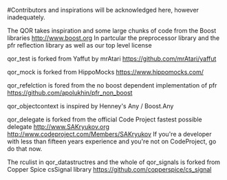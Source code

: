 #Contributors and inspirations will be acknowledged here, however inadequately.

The QOR takes inspiration and some large chunks of code from the Boost libraries
http://www.boost.org
In partcular the preprocessor library and the pfr reflection library as well as our top level license


qor_test is forked from Yaffut by mrAtari
https://github.com/mrAtari/yaffut

qor_mock is forked from HippoMocks
https://www.hippomocks.com/

qor_refelction is fored from the no boost dependent implementation of pfr
https://github.com/apolukhin/pfr_non_boost

qor_objectcontext is inspired by Henney's Any / Boost.Any

qor_delegate is forked from the official Code Project fastest possible delegate
http://www.SAKryukov.org
http://www.codeproject.com/Members/SAKryukov
If you're a developer with less than fifteen years experience and you're not on CodeProject, go do that now.

The rculist in qor_datastructres and the whole of qor_signals is forked from Copper Spice csSignal library
https://github.com/copperspice/cs_signal




